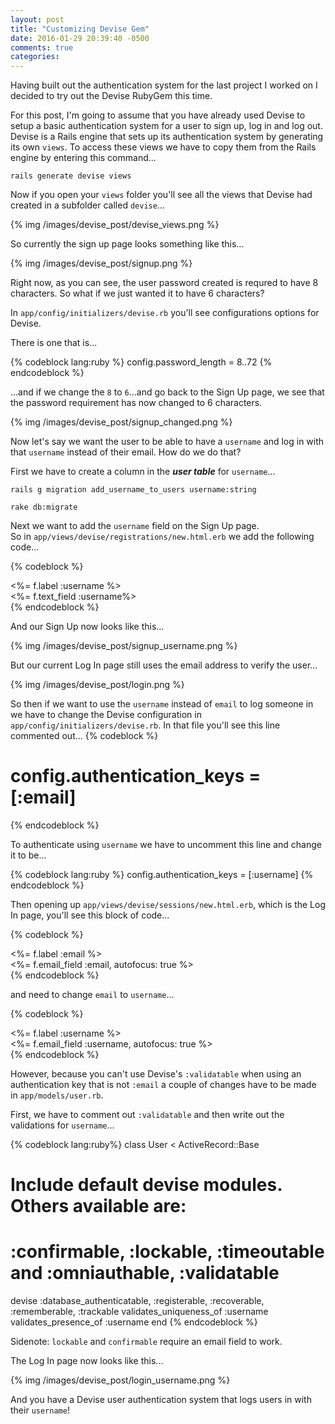 ```yaml
---
layout: post
title: "Customizing Devise Gem"
date: 2016-01-29 20:39:40 -0500
comments: true
categories: 
---
```


Having built out the authentication system for the last project I worked on I decided to try out the Devise RubyGem this time.

For this post, I'm going to assume that you have already used Devise to setup a basic authentication system for a user to sign up, log in and log out. Devise is a Rails engine that sets up its authentication system by generating its own ```views```.  To access these views we have to copy them from the Rails engine by entering this command...

```
rails generate devise views
```

Now if you open your ```views``` folder you'll see all the views that Devise had created in a subfolder called ```devise```...

{% img /images/devise_post/devise_views.png %}

So currently the sign up page looks something like this...

{% img /images/devise_post/signup.png %}

Right now, as you can see, the user password created is requred to have 8 characters.  So what if we just wanted it to have 6 characters?

In ```app/config/initializers/devise.rb``` you'll see configurations options for Devise. 

There is one that is...

{% codeblock lang:ruby %}
config.password_length = 8..72
{% endcodeblock %}

...and if we change the ```8``` to ```6```...and go back to the Sign Up page, we see that the password requirement has now changed to 6 characters.

{% img /images/devise_post/signup_changed.png %}

Now let's say we want the user to be able to have a ```username``` and log in with that ```username``` instead of their email.  How do we do that?

First we have to create a column in the *__user table__* for ```username```...

```
rails g migration add_username_to_users username:string
```
```
rake db:migrate
```

Next we want to add the ```username``` field on the Sign Up page.  
So in ```app/views/devise/registrations/new.html.erb``` we add the following code...

{% codeblock %}
<div class="field">
  <%= f.label :username %><br />
  <%= f.text_field :username%>
</div>
{% endcodeblock %}

And our Sign Up now looks like this...

{% img /images/devise_post/signup_username.png %}

But our current Log In page still uses the email address to verify the user...

{% img /images/devise_post/login.png %}

So then if we want to use the ```username``` instead of ```email``` to log someone in we have to change the Devise configuration in ```app/config/initializers/devise.rb```.  In that file you'll see this line commented out...
{% codeblock %}
  # config.authentication_keys = [:email]
{% endcodeblock %}

To authenticate using ```username``` we have to uncomment this line and change it to be...

{% codeblock lang:ruby %}
config.authentication_keys = [:username]
{% endcodeblock %}


Then opening up ```app/views/devise/sessions/new.html.erb```, which is the Log In page, you'll see this block of code...

{% codeblock %}
<div class="field">
  <%= f.label :email %><br />
  <%= f.email_field :email, autofocus: true %>
</div>
{% endcodeblock %}

and need to change ```email``` to ```username```...

{% codeblock %}
<div class="field">
  <%= f.label :username %><br />
  <%= f.email_field :username, autofocus: true %>
</div>
{% endcodeblock %}

However, because you can't use Devise's ```:validatable``` when using an authentication key that is not ```:email``` a couple of changes have to be made in ```app/models/user.rb```.  

First, we have to comment out ```:validatable``` and then write out the validations for ```username```...

{% codeblock lang:ruby%}
class User < ActiveRecord::Base
  # Include default devise modules. Others available are:
  # :confirmable, :lockable, :timeoutable and :omniauthable, :validatable
  devise :database_authenticatable, :registerable,
         :recoverable, :rememberable, :trackable
  validates_uniqueness_of :username
  validates_presence_of :username
end
{% endcodeblock %}

 Sidenote: ```lockable``` and ```confirmable``` require an email field to work.

The Log In page now looks like this...

{% img /images/devise_post/login_username.png %}

 And you have a Devise user authentication system that logs users in with their ```username```!
